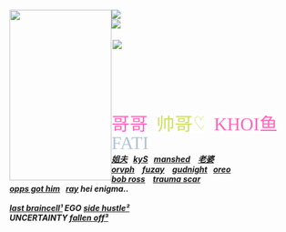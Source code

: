 <br><br>

<h5 align="left">
<img src="https://github.com/user-attachments/assets/d65cd818-2fc3-4150-9571-a73c3679f1fe" width="179" height="300" align="left"></img>
<a href="https://rentry.co/gtabi"><img src="https://github.com/user-attachments/assets/644be6e5-08f3-4868-a4bb-abf8b439e507" width="300" height="auto" align="left"></img></a>⠀<img src="https://github.com/user-attachments/assets/d65cd818-2fc3-4150-9571-a73c3679f1fe" width="2" height="2" align="left"><img src="https://komarev.com/ghpvc/?username=tojifg&color=ff66b9&plastic&label=⠀BEAUTY+COUNT⠀:&base=1000000000"></img>
  <br><br> <img src="https://github.com/user-attachments/assets/d65cd818-2fc3-4150-9571-a73c3679f1fe" width="2" height="2" align="left"><img src="https://files.catbox.moe/9skef3.png"width="200" height="auto" align="left"></img>
<br><br><br><br><br><br>
<img src="https://github.com/user-attachments/assets/d65cd818-2fc3-4150-9571-a73c3679f1fe" width="2" height="2" align="left"><img src="https://files.catbox.moe/gny306.png" width="200" height= "5" align="left"><br>
  
  <a href="https://github.com/bathroombreak/"><img src="https://github.com/tojifg/tojifg/blob/dcfb20e44eba97144a497a6495436283486e6af6/harvey.svg"></img></a> ⠀ <a href="https://github.com/9ANTZ/"><img src="https://github.com/tojifg/tojifg/blob/acaa5dfc48bfbc9cbd34b392f8471016c1cb876b/hc.svg"></img></a> ⠀ <a href="https://github.com/10shadows/"><img src="https://github.com/tojifg/tojifg/blob/acaa5dfc48bfbc9cbd34b392f8471016c1cb876b/khoi.svg"></img></a> ⠀ <a href="https://github.com/eatsleepedge/"><img src="https://github.com/tojifg/tojifg/blob/acaa5dfc48bfbc9cbd34b392f8471016c1cb876b/cati.svg"></img></a>
  <br> <a href="https://github.com/basementjazz/">姐夫</a>⠀<a href="https://github.com/blackbetta/">kyS</a>⠀<a href="https://github.com/vampaku/">manshed</a> ⠀<a href="https://github.com/deepaffection/">老婆</a>
  <br><a href="https://github.com/Ovrpheus/">orvph</a> ⠀<a href="https://github.com/fuziyamas/">fuzay</a> ⠀<a href="https://github.com/njqh/">gudnight</a>⠀<a href="https://github.com/P5royal/">oreo</a>
  <br><a href="https://github.com/dandysworld/">bob ross</a> ⠀<a href="https://github.com/LoveCrime/">trauma scar</a> 
  <br><a href="https://github.com/Ivanvtill/">opps got him</a>⠀<a href="https://github.com/9THNINJA/">ray</a> hei enigma..
  <br><br><a href="https://github.com/junkshot/">last braincell¹</a> EGO <a href="https://github.com/momoayase/">side hustle²</a> <br>UNCERTAINTY <a href="https://github.com/moonchef/">fallen off³</a>
</h5>
<br><br><br><br><br>
